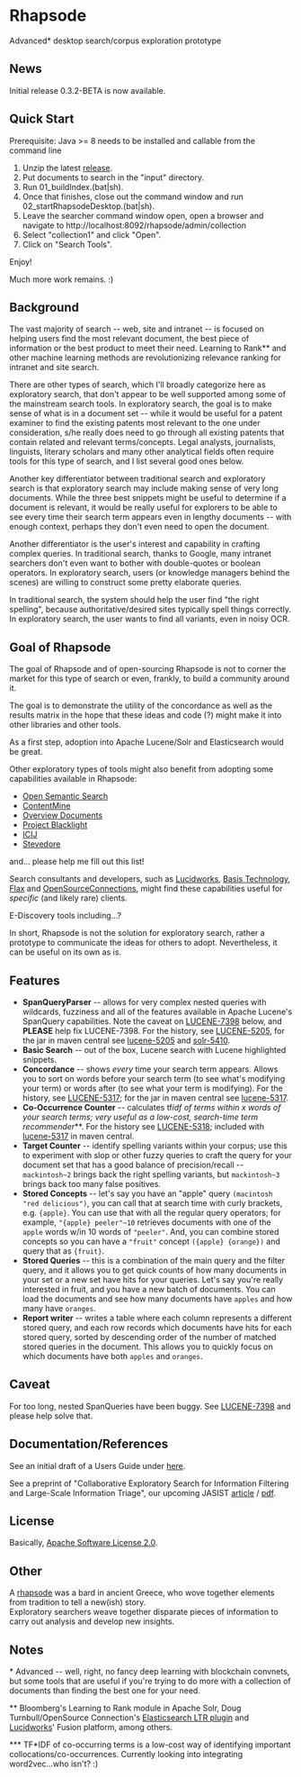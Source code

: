 Rhapsode
========
Advanced* desktop search/corpus exploration prototype

News
----
Initial release 0.3.2-BETA is now available.

Quick Start
-----------
Prerequisite:
Java >= 8 needs to be installed and callable from the command line


1) Unzip the latest [release](https://github.com/mitre/rhapsode/releases).
2) Put documents to search in the "input" directory.
2) Run 01_buildIndex.(bat|sh).
3) Once that finishes, close out the command window and run 02_startRhapsodeDesktop.(bat|sh).
4) Leave the searcher command window open, open a browser and navigate to http://localhost:8092/rhapsode/admin/collection
5) Select "collection1" and click "Open".
6) Click on "Search Tools".

Enjoy!

Much more work remains. :)

Background
----------
The vast majority of search -- web, site and intranet -- is focused on helping users find the most 
relevant document, the best piece of information or the best product to meet their need.  Learning
to Rank** and other machine learning methods are revolutionizing relevance ranking for 
intranet and site search.

There are other types of search, which I'll broadly categorize here as exploratory search, 
that don't appear to be well supported among some of the mainstream search tools.
In exploratory search, the goal is to make sense of what is in a document set -- while it would 
be useful for a patent examiner to find the existing patents most relevant to the one 
under consideration, s/he really does need to go through all existing patents that 
contain related and relevant terms/concepts. Legal analysts, journalists, linguists, 
literary scholars and many other analytical fields often require tools for this 
type of search, and I list several good ones below.

Another key differentiator between traditional search and exploratory search
is that exploratory search may include making sense of very long
documents.  While the three best snippets might be useful to determine if a document
is relevant, it would be really useful for explorers to be able to see every time
their search term appears even in lengthy documents -- with enough context, perhaps
they don't even need to open the document.

Another differentiator is the user's interest and capability in crafting complex
queries. In traditional search, thanks to Google, many intranet searchers don't
even want to bother with double-quotes or boolean operators.  In exploratory search,
users (or knowledge managers behind the scenes) are willing to construct some 
pretty elaborate queries.

In traditional search, the system should help the user find "the right spelling", 
because authoritative/desired sites typically spell things correctly.
In exploratory search, the user wants to find all variants, even in noisy OCR.

Goal of Rhapsode
----------------
The goal of Rhapsode and of open-sourcing Rhapsode is not to corner the market for
this type of search or even, frankly, to build a community around it.  

The goal is to demonstrate the utility of the concordance as well as the 
results matrix in the hope that these ideas
and code (?) might make it into other libraries and other tools.

As a first step, adoption into Apache Lucene/Solr and Elasticsearch would be great.

Other exploratory types of tools might also benefit from adopting some capabilities
available in Rhapsode:

* [Open Semantic Search](https://www.opensemanticsearch.org/)
* [ContentMine](http://contentmine.org/)
* [Overview Documents](https://www.overviewdocs.com/)
* [Project Blacklight](http://projectblacklight.org/)
* [ICIJ](https://github.com/ICIJ)
* [Stevedore](https://github.com/newsdev/stevedore)

and... please help me fill out this list!

Search consultants and developers, such as [Lucidworks](https://lucidworks.com/), 
[Basis Technology](https://www.basistech.com/), [Flax](http://www.flax.co.uk/) and 
[OpenSourceConnections](http://opensourceconnections.com/), might find these capabilities
 useful for _specific_ (and likely rare) clients.

E-Discovery tools including...?

In short, Rhapsode is not the solution for exploratory search, rather a prototype
to communicate the ideas for others to adopt.  Nevertheless, it can be useful on its own
as is.

Features
--------
* **SpanQueryParser** -- allows for very complex nested queries with wildcards, fuzziness and all
of the features available in Apache Lucene's SpanQuery capabilities.  Note the caveat on 
[LUCENE-7398](https://issues.apache.org/jira/browse/LUCENE-7398) below, and 
**PLEASE** help fix LUCENE-7398.  For the history, see [LUCENE-5205](https://issues.apache.org/jira/browse/LUCENE-5205),
for the jar in maven central see 
[lucene-5205](https://mvnrepository.com/artifact/org.tallison.lucene/lucene-5205) and
[solr-5410](https://mvnrepository.com/artifact/org.tallison.solr/solr-5410).
* **Basic Search** -- out of the box, Lucene search with Lucene highlighted snippets.
* **Concordance** -- shows _every_ time your search term appears.  Allows you to sort on words
before your search term (to see what's modifying your term) or words after (to see what your term is modifying).
For the history, see [LUCENE-5317](https://issues.apache.org/jira/browse/LUCENE-5317);
for the jar in maven central see 
[lucene-5317](https://mvnrepository.com/artifact/org.tallison.lucene/lucene-5317).
* **Co-Occurrence Counter** -- calculates tf*idf of terms within _x_ words of your search terms; very useful
as a low-cost, search-time term recommender***.  For the history see 
[LUCENE-5318](https://issues.apache.org/jira/browse/LUCENE-5318); included with
[lucene-5317](https://mvnrepository.com/artifact/org.tallison.lucene/lucene-5317) in maven central.
* **Target Counter** -- identify spelling variants within your corpus; use this
to experiment with slop or other fuzzy queries to craft the query for your
document set that has a good balance of precision/recall -- `mackintosh~2`
brings back the right spelling variants, but `mackintosh~3` brings back too
many false positives.
* **Stored Concepts** -- let's say you have an "apple" query `(macintosh "red delicious")`,
you can call that at search time with curly brackets, e.g. `{apple}`. You can use that 
with all the regular query operators; for example, `"{apple} peeler"~10` retrieves
documents with one of the `apple` words 
w/in 10 words of `"peeler"`. And, you can combine stored concepts so you can 
have a `"fruit"` concept `({apple} {orange})` and query  that as `{fruit}`.
* **Stored Queries** -- this is a combination of the main query and the filter query,
and it allows you to get quick counts of how many documents in your set or a new
set have hits for your queries.  Let's say you're really interested in fruit, and 
you have a new batch of documents. You can load the documents and see how many documents
have `apples` and how many have `oranges`.
* **Report writer** -- writes a table where each column represents a different stored
query, and each row records which documents have hits for each stored query, 
sorted by descending order of the number of matched stored queries in the document.
  This allows you to quickly focus on which documents have both `apples` and `oranges`.

Caveat
------
For too long, nested SpanQueries have been buggy.  See [LUCENE-7398](https://issues.apache.org/jira/browse/LUCENE-7398)
and please help solve that.

Documentation/References
------------------------
See an initial draft of a Users Guide under [here](https://github.com/mitre/rhapsode/tree/master/documentation).

See a preprint of "Collaborative Exploratory Search for Information Filtering and Large-Scale Information Triage", our upcoming JASIST
[article](https://www.mitre.org/publications/technical-papers/collaborative-exploratory-search-for-information-filtering-and-large)
/ [pdf](https://www.mitre.org/sites/default/files/publications/pr-16-1413-collaborative-exploratory-search-nformation-filtering-preprint.pdf).


License
-------
Basically, [Apache Software License 2.0](https://github.com/mitre/rhapsode/blob/master/LICENSE.txt).

Other
-----
A [rhapsode](https://en.wikipedia.org/wiki/Rhapsode) was a bard in ancient Greece, 
who wove together elements from tradition to tell a new(ish) story.  
Exploratory searchers weave together disparate pieces of information to carry out 
analysis and develop new insights.

Notes
-----
\* Advanced -- well, right, no fancy deep learning with blockchain 
convnets, but some tools that are useful if you're trying to do more with a collection 
of documents than finding the best one for your need.

\** Bloomberg's Learning to Rank module in Apache Solr, Doug Turnbull/OpenSource Connection's
 [Elasticsearch LTR plugin](https://github.com/o19s/elasticsearch-learning-to-rank) and 
[Lucidworks](https://lucidworks.com)' Fusion platform, among others.

\*** TF*IDF of co-occurring terms is a low-cost way of identifying important 
collocations/co-occurrences. Currently looking into integrating word2vec...who isn't? :)